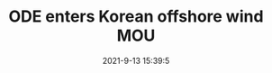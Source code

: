 ---
"title": "ODE enters Korean offshore wind MOU"
"date": "2021-9-13 15:39:5"
"feed_name": "OFFSHOREMAG"
"feed_website": "https://www.offshore-mag.com/"
"feed_rss": "https://www.offshore-mag.com/__rss/website-scheduled-content.xml?input=%7B%22sectionAlias%22%3A%22home%22%7D"
"link": "https://www.offshore-mag.com/renewable-energy/article/14210194/ode-enters-korean-offshore-wind-mou"
"file": "_posts/2021-1-1-97e116600dc0116f9c10d88faf9754ca9815083d.md"
"accident": "0"
"drilling": "0"
---